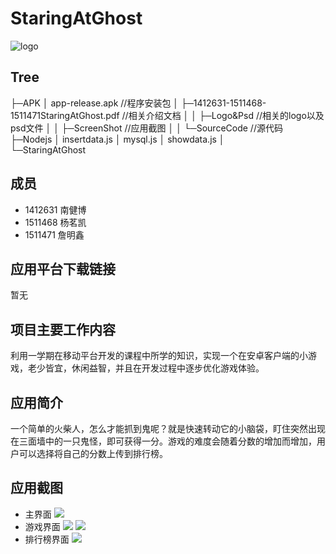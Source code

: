 # StaringAtGhost

![logo](Logo&Psd/logo_icon.png)

## Tree
  ├─APK 
  │      app-release.apk //程序安装包
  │ 
  ├─1412631-1511468-1511471StaringAtGhost.pdf //相关介绍文档
  │
  │
  ├─Logo&Psd //相关的logo以及psd文件
  │
  │
  ├─ScreenShot //应用截图
  │
  │
  └─SourceCode //源代码
  	├─Nodejs
	│		insertdata.js
    │		mysql.js
    │		showdata.js
    │      
    └─StaringAtGhost

##  成员
- 1412631 南健博 
- 1511468 杨茗凯 
- 1511471 詹明鑫 

## 应用平台下载链接
暂无

## 项目主要工作内容
利用一学期在移动平台开发的课程中所学的知识，实现一个在安卓客户端的小游戏，老少皆宜，休闲益智，并且在开发过程中逐步优化游戏体验。

## 应用简介
一个简单的火柴人，怎么才能抓到鬼呢？就是快速转动它的小脑袋，盯住突然出现在三面墙中的一只鬼怪，即可获得一分。游戏的难度会随着分数的增加而增加，用户可以选择将自己的分数上传到排行榜。

## 应用截图
- 主界面
![](ScreenShot/Screenshot_2018-06-03-23-34-51-520_com.example.a2.png)
- 游戏界面
![](ScreenShot/Screenshot_2018-06-03-23-34-55-973_com.example.a2.png)
![](ScreenShot/Screenshot_2018-06-05-19-57-55-357_com.example.a2.png)
- 排行榜界面
![](ScreenShot/Screenshot_2018-06-03-23-35-02-422_com.example.a2.png)
